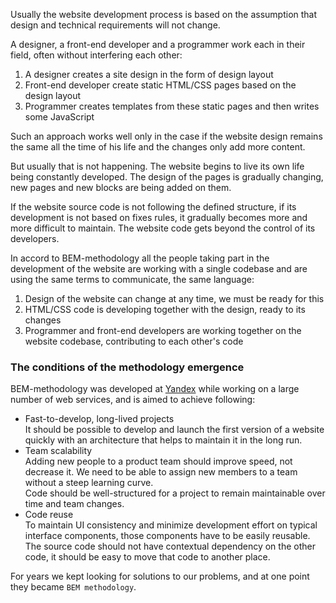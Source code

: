 Usually the website development process is based on the assumption that design and
technical requirements will not change.

A designer, a front-end developer and a programmer work each in their field,
often without interfering each other:
  1. A designer creates a site design in the form of design layout
  1. Front-end developer create static HTML/CSS pages based on the design layout
  1. Programmer creates templates from these static pages and then writes some JavaScript

Such an approach works well only in the case if the website design remains the same
all the time of his life and the changes only add more content.

But usually that is not happening. The website begins to live its own life being constantly
developed. The design of the pages is gradually changing, new pages and new blocks are
being added on them.

If the website source code is not following the defined structure, if its development
is not based on fixes rules, it gradually becomes more and more difficult to maintain.
The website code gets beyond the control of its developers.

In accord to BEM-methodology all the people taking part in the development of the website are
working with a single codebase and are using the same terms to communicate, the same language:
  1. Design of the website can change at any time, we must be ready for this
  2. HTML/CSS code is developing together with the design, ready to its changes
  3. Programmer and front-end developers are working together on the website codebase,
     contributing to each other's code

### The conditions of the methodology emergence
BEM-methodology was developed at [Yandex](http://company.yandex.com) 
while working on a large number of web services, and is aimed to achieve following:

 * Fast-to-develop, long-lived projects  
   It should be possible to develop and launch the first version of a website quickly with an
   architecture that helps to maintain it in the long run.
 * Team scalability  
   Adding new people to a product team should improve speed, not decrease it. We need to be
   able to assign new members to a team without a steep learning curve.  
   Code should be well-structured for a project to remain maintainable over time and
   team changes.
 * Code reuse  
   To maintain UI consistency and minimize development effort on typical interface
   components, those components have to be easily reusable.
   The source code should not have contextual dependency on the other code, it should be
   easy to move that code to another place.

For years we kept looking for solutions to our problems, and at one point they became `BEM methodology`.
